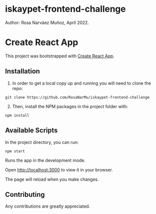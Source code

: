 # iskaypet-frontend-challenge

Author: Rosa Narváez Muñoz, April 2022.

# Create React App

This project was bootstrapped with [Create React App](https://github.com/facebook/create-react-app).

## Installation

1. In order to get a local copy up and running you will need to clone the repo:

```
git clone https://github.com/RosaNarMu/iskaypet-frontend-challenge
```
2. Then, install the NPM packages in the project folder with:

```
npm install
```

## Available Scripts

In the project directory, you can run:

```
npm start
```

Runs the app in the development mode.

Open [http://localhost:3000](http://localhost:3000) to view it in your browser.

The page will reload when you make changes.

## Contributing

Any contributions are greatly appreciated.
